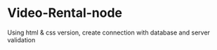 # Video-Rental-node
Using html &amp; css version, create connection with database and server validation
